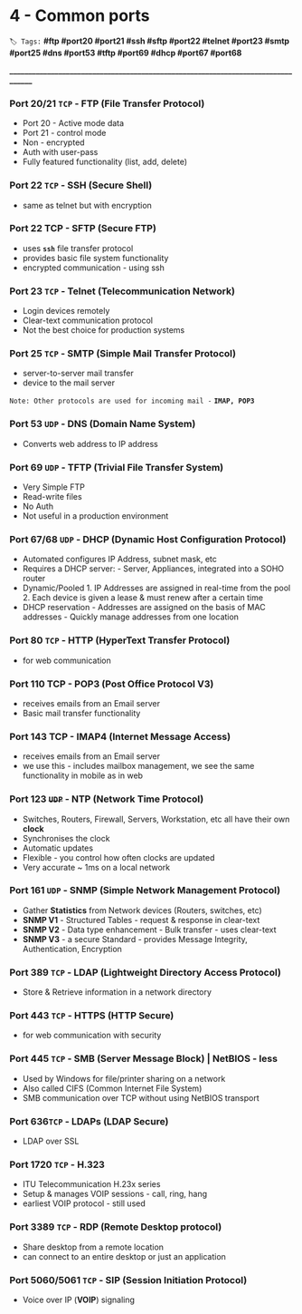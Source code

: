 # 4 - Common ports

`🏷️ Tags:` **\#ftp \#port20 \#port21 \#ssh \#sftp \#port22 \#telnet \#port23 \#smtp \#port25 \#dns \#port53 \#tftp \#port69 \#dhcp \#port67 \#port68**

**\_\_\_\_\_\_\_\_\_\_\_\_\_\_\_\_\_\_\_\_\_\_\_\_\_\_\_\_\_\_\_\_\_\_\_\_\_\_\_\_\_\_\_\_\_\_\_\_\_\_\_\_\_\_\_\_\_\_\_\_\_\_\_\_\_\_\_\_\_\_\_\_\_\_\_\_\_\_\_\_\_**

### Port 20/21 `TCP` - FTP \(File Transfer Protocol\)

* Port 20 - Active mode data
* Port 21 - control mode
* Non - encrypted
* Auth with user-pass
* Fully featured functionality \(list, add, delete\)

### Port 22 `TCP` - SSH \(Secure Shell\)

* same as telnet but with encryption

### Port 22 TCP - SFTP \(Secure FTP\)

* uses **`ssh`** file transfer protocol
* provides basic file system functionality
* encrypted communication - using ssh

### Port 23 `TCP` - Telnet \(Telecommunication Network\)

* Login devices remotely
* Clear-text communication protocol
* Not the best choice for production systems

### Port 25 `TCP` - SMTP \(Simple Mail Transfer Protocol\)

* server-to-server mail transfer
* device to the mail server

`Note: Other protocols are used for incoming mail -` **`IMAP, POP3`**

### Port 53 `UDP` - DNS \(Domain Name System\)

* Converts web address to IP address

### Port 69 `UDP` - TFTP \(Trivial File Transfer System\)

* Very Simple FTP
* Read-write files
* No Auth
* Not useful in a production environment 

### Port 67/68 `UDP` - DHCP \(Dynamic Host Configuration Protocol\)

* Automated configures IP Address, subnet mask, etc
* Requires a DHCP server:  - Server, Appliances, integrated into a SOHO router
*  Dynamic/Pooled 1. IP Addresses are assigned in real-time from the pool  2. Each device is given a lease & must renew after a certain time
* DHCP reservation - Addresses are assigned on the basis of MAC addresses - Quickly manage addresses from one location

### Port 80 `TCP` - HTTP \(HyperText Transfer Protocol\)

* for web communication

### Port 110 TCP - POP3 \(Post Office Protocol V3\)

* receives emails from an Email server
* Basic mail transfer functionality

### Port 143 TCP - IMAP4 \(Internet Message Access\)

* receives emails from an Email server
* we use this - includes mailbox management, we see the same functionality in mobile as in web

### Port 123 ~~`UDP`~~ - NTP \(Network Time Protocol\)

* Switches, Routers, Firewall, Servers, Workstation, etc all have their own **clock**
* Synchronises the clock
* Automatic updates
* Flexible - you control how often clocks are updated
* Very accurate ~ 1ms on a local network

### Port 161 `UDP` - SNMP \(Simple Network Management Protocol\)

* Gather **Statistics** from Network devices \(Routers, switches, etc\)
* **SNMP V1** - Structured Tables - request & response in clear-text
* **SNMP V2** - Data type enhancement - Bulk transfer - uses clear-text
* **SNMP V3** - a secure Standard - provides Message Integrity, Authentication, Encryption

### Port 389 `TCP` -  LDAP \(Lightweight Directory Access Protocol\)

* Store & Retrieve information in a network directory

### Port 443 `TCP` - HTTPS \(HTTP Secure\)

* for web communication with security

### Port 445 `TCP` - SMB \(Server Message Block\) \| NetBIOS - less

* Used by Windows for file/printer sharing on a network
* Also called CIFS \(Common Internet File System\)
* SMB communication over TCP without using NetBIOS transport

### Port 636`TCP` -  LDAPs \(LDAP Secure\)

* LDAP over SSL

### Port 1720 `TCP` - H.323

* ITU Telecommunication H.23x series
* Setup & manages VOIP sessions - call, ring, hang
* earliest VOIP protocol - still used

### Port 3389 `TCP` - RDP \(Remote Desktop protocol\)

* Share desktop from a remote location
* can connect to an entire desktop or just an application

### Port 5060/5061 `TCP` - SIP \(Session Initiation Protocol\)

* Voice over IP \(**VOIP**\) signaling



